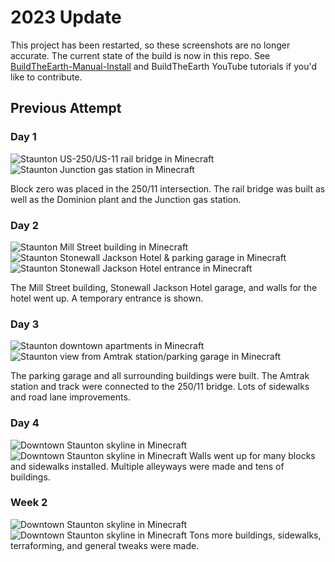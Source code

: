 # 2023 Update
This project has been restarted, so these screenshots are no longer accurate. The current state of the build is now in this repo.
See [BuildTheEarth-Manual-Install](https://github.com/RyanGarber/BuildTheEarth-Manual-Install) and BuildTheEarth YouTube tutorials if you'd like to contribute.

## Previous Attempt
### Day 1
![Staunton US-250/US-11 rail bridge in Minecraft](https://i.imgur.com/HtqeyiR.png)
![Staunton Junction gas station in Minecraft](https://i.imgur.com/fY36CAF.png)

Block zero was placed in the 250/11 intersection. The rail bridge was built as well as the Dominion plant and the Junction gas station.


### Day 2
![Staunton Mill Street building in Minecraft](https://i.imgur.com/XWENzTY.png)
![Staunton Stonewall Jackson Hotel & parking garage in Minecraft](https://i.imgur.com/xWJLmZJ.png)
![Staunton Stonewall Jackson Hotel entrance in Minecraft](https://i.imgur.com/T3KVKZg.png)

The Mill Street building, Stonewall Jackson Hotel garage, and walls for the hotel went up. A temporary entrance is shown.


### Day 3
![Staunton downtown apartments in Minecraft](https://i.imgur.com/fVVpwPp.png)
![Staunton view from Amtrak station/parking garage in Minecraft](https://i.imgur.com/H4nSxRA.png)

The parking garage and all surrounding buildings were built. The Amtrak station and track were connected to the 250/11 bridge. Lots of sidewalks and road lane improvements.


### Day 4
![Downtown Staunton skyline in Minecraft](https://i.imgur.com/YMVcpFq.png)
![Downtown Staunton skyline in Minecraft](https://i.imgur.com/JEj5NEY.png)
Walls went up for many blocks and sidewalks installed. Multiple alleyways were made and tens of buildings.

### Week 2
![Downtown Staunton skyline in Minecraft](https://i.imgur.com/flTTZQv.png)
![Downtown Staunton skyline in Minecraft](https://i.imgur.com/s79trks.png)
Tons more buildings, sidewalks, terraforming, and general tweaks were made.
